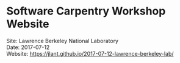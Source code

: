 # Software Carpentry Workshop Website

Site: Lawrence Berkeley National Laboratory  
Date: 2017-07-12  
Website: https://jlant.github.io/2017-07-12-lawrence-berkeley-lab/
